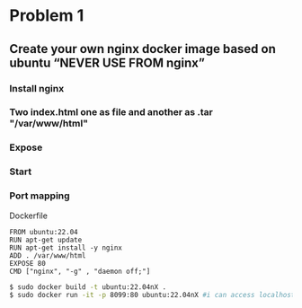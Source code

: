 # Problem 1
## Create your own nginx docker image based on ubuntu “NEVER USE FROM nginx”
### Install nginx
### Two index.html one as file and another as .tar "/var/www/html"
### Expose
### Start
### Port mapping

Dockerfile
```Docker
FROM ubuntu:22.04
RUN apt-get update
RUN apt-get install -y nginx
ADD . /var/www/html
EXPOSE 80
CMD ["nginx", "-g" , "daemon off;"]
```

```bash
$ sudo docker build -t ubuntu:22.04nX .
$ sudo docker run -it -p 8099:80 ubuntu:22.04nX #i can access localhost:8099 from my local machine now
```

